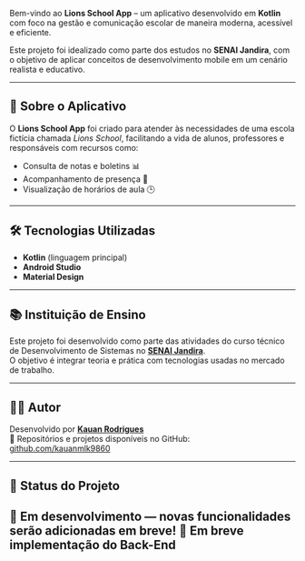 
Bem-vindo ao **Lions School App** – um aplicativo desenvolvido em **Kotlin** com foco na gestão e comunicação escolar de maneira moderna, acessível e eficiente.

Este projeto foi idealizado como parte dos estudos no **SENAI Jandira**, com o objetivo de aplicar conceitos de desenvolvimento mobile em um cenário realista e educativo.

---

## 📱 Sobre o Aplicativo

O **Lions School App** foi criado para atender às necessidades de uma escola fictícia chamada *Lions School*, facilitando a vida de alunos, professores e responsáveis com recursos como:

- Consulta de notas e boletins 📊
- Acompanhamento de presença 📅
- Visualização de horários de aula 🕒
---

## 🛠️ Tecnologias Utilizadas

- **Kotlin** (linguagem principal)
- **Android Studio**
- **Material Design**
---

## 📚 Instituição de Ensino

Este projeto foi desenvolvido como parte das atividades do curso técnico de Desenvolvimento de Sistemas no **[SENAI Jandira](https://jandira.sp.senai.br/)**.  
O objetivo é integrar teoria e prática com tecnologias usadas no mercado de trabalho.

---

## 👨‍💻 Autor

Desenvolvido por [**Kauan Rodrigues**](https://github.com/kauanmlk9860)  
🔗 Repositórios e projetos disponíveis no GitHub:  
[github.com/kauanmlk9860](https://github.com/kauanmlk9860)

---

## 🚀 Status do Projeto

📌 Em desenvolvimento — novas funcionalidades serão adicionadas em breve!
📌 Em breve implementação do Back-End
---



